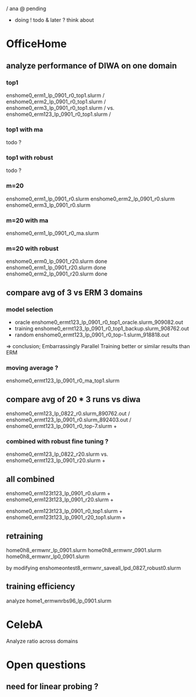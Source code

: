 / ana
@ pending
+ doing
! todo
& later
? think about


# OfficeHome

## analyze performance of DIWA on one domain

### top1

enshome0_erm1_lp_0901_r0_top1.slurm /
enshome0_erm2_lp_0901_r0_top1.slurm /
enshome0_erm3_lp_0901_r0_top1.slurm /
vs.
enshome0_erm123_lp_0901_r0_top1.slurm /

### top1 with ma

todo ?
### top1 with robust

todo ?

### m=20
enshome0_erm1_lp_0901_r0.slurm
enshome0_erm2_lp_0901_r0.slurm
enshome0_erm3_lp_0901_r0.slurm

### m=20 with ma
enshome0_erm1_lp_0901_r0_ma.slurm

### m=20 with robust
enshome0_erm0_lp_0901_r20.slurm done
enshome0_erm1_lp_0901_r20.slurm done
enshome0_erm2_lp_0901_r20.slurm done

## compare avg of 3 vs ERM 3 domains

### model selection
- oracle
enshome0_ermt123_lp_0901_r0_top1_oracle.slurm_909082.out
- training
enshome0_ermt123_lp_0901_r0_top1_backup.slurm_908762.out
- random
enshome0_ermt123_lp_0901_r0_top-1.slurm_918818.out

=> conclusion; Embarrassingly Parallel Training
better or similar results than ERM

### moving average ?
enshome0_ermt123_lp_0901_r0_ma_top1.slurm


## compare avg of 20 * 3 runs vs diwa


enshome0_erm123_lp_0822_r0.slurm_890762.out /
enshome0_ermt123_lp_0901_r0.slurm_892403.out /
enshome0_ermt123_lp_0901_r0_top-7.slurm +


### combined with robust fine tuning ?

enshome0_erm123_lp_0822_r20.slurm
vs.
enshome0_ermt123_lp_0901_r20.slurm +

## all combined

enshome0_erm123t123_lp_0901_r0.slurm +
enshome0_erm123t123_lp_0901_r20.slurm +

enshome0_erm123t123_lp_0901_r0_top1.slurm +
enshome0_erm123t123_lp_0901_r20_top1.slurm +


## retraining
home0h8_ermwnr_lp_0901.slurm
home0h8_ermwnr_0901.slurm
home0h8_ermwnr_lp0_0901.slurm

by modifying enshomeontest8_ermwnr_saveall_lpd_0827_robust0.slurm


## training efficiency
analyze home1_ermwnrbs96_lp_0901.slurm


# CelebA

Analyze ratio across domains
# Open questions
## need for linear probing ?

##
